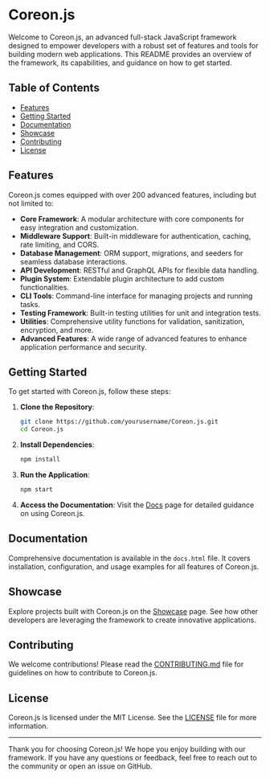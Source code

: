 # Coreon.js

Welcome to Coreon.js, an advanced full-stack JavaScript framework designed to empower developers with a robust set of features and tools for building modern web applications. This README provides an overview of the framework, its capabilities, and guidance on how to get started.

## Table of Contents

- [Features](#features)
- [Getting Started](#getting-started)
- [Documentation](#documentation)
- [Showcase](#showcase)
- [Contributing](#contributing)
- [License](#license)

## Features

Coreon.js comes equipped with over 200 advanced features, including but not limited to:

- **Core Framework**: A modular architecture with core components for easy integration and customization.
- **Middleware Support**: Built-in middleware for authentication, caching, rate limiting, and CORS.
- **Database Management**: ORM support, migrations, and seeders for seamless database interactions.
- **API Development**: RESTful and GraphQL APIs for flexible data handling.
- **Plugin System**: Extendable plugin architecture to add custom functionalities.
- **CLI Tools**: Command-line interface for managing projects and running tasks.
- **Testing Framework**: Built-in testing utilities for unit and integration tests.
- **Utilities**: Comprehensive utility functions for validation, sanitization, encryption, and more.
- **Advanced Features**: A wide range of advanced features to enhance application performance and security.

## Getting Started

To get started with Coreon.js, follow these steps:

1. **Clone the Repository**:
   ```bash
   git clone https://github.com/yourusername/Coreon.js.git
   cd Coreon.js
   ```

2. **Install Dependencies**:
   ```bash
   npm install
   ```

3. **Run the Application**:
   ```bash
   npm start
   ```

4. **Access the Documentation**: Visit the [Docs](docs.html) page for detailed guidance on using Coreon.js.

## Documentation

Comprehensive documentation is available in the `docs.html` file. It covers installation, configuration, and usage examples for all features of Coreon.js.

## Showcase

Explore projects built with Coreon.js on the [Showcase](showcase.html) page. See how other developers are leveraging the framework to create innovative applications.

## Contributing

We welcome contributions! Please read the [CONTRIBUTING.md](../CONTRIBUTING.md) file for guidelines on how to contribute to Coreon.js.

## License

Coreon.js is licensed under the MIT License. See the [LICENSE](../LICENSE) file for more information.

---

Thank you for choosing Coreon.js! We hope you enjoy building with our framework. If you have any questions or feedback, feel free to reach out to the community or open an issue on GitHub.